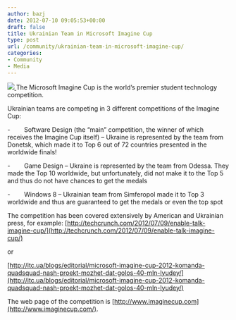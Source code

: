 ```yaml
---
author: bazj
date: 2012-07-10 09:05:53+00:00
draft: false
title: Ukrainian Team in Microsoft Imagine Cup
type: post
url: /community/ukrainian-team-in-microsoft-imagine-cup/
categories:
- Community
- Media
---
```


[![](http://www.ozeukes.com/wp-content/uploads/2012/07/ms-imagine-cup-logo-thumb.jpg)
](http://www.ozeukes.com/wp-content/uploads/2012/07/ms-imagine-cup-logo-thumb.jpg)The Microsoft Imagine Cup is the world’s premier student technology competition.

Ukrainian teams are competing in 3 different competitions of the Imagine Cup:

-        Software Design (the “main” competition, the winner of which receives the Imagine Cup itself) – Ukraine is represented by the team from Donetsk, which made it to Top 6 out of 72 countries presented in the worldwide finals!

-        Game Design – Ukraine is represented by the team from Odessa. They made the Top 10 worldwide, but unfortunately, did not make it to the Top 5 and thus do not have chances to get the medals

-        Windows 8 – Ukrainian team from Simferopol made it to Top 3 worldwide and thus are guaranteed to get the medals or even the top spot

The competition has been covered extensively by American and Ukrainian press, for example: [http://techcrunch.com/2012/07/09/enable-talk-imagine-cup/](http://techcrunch.com/2012/07/09/enable-talk-imagine-cup/)

or

[http://itc.ua/blogs/editorial/microsoft-imagine-cup-2012-komanda-quadsquad-nash-proekt-mozhet-dat-golos-40-mln-lyudey/](http://itc.ua/blogs/editorial/microsoft-imagine-cup-2012-komanda-quadsquad-nash-proekt-mozhet-dat-golos-40-mln-lyudey/)

The web page of the competition is [http://www.imaginecup.com](http://www.imaginecup.com/).
